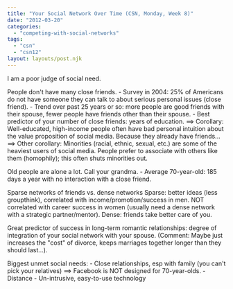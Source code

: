 ```yaml
---
title: "Your Social Network Over Time (CSN, Monday, Week 8)"
date: "2012-03-20"
categories: 
  - "competing-with-social-networks"
tags: 
  - "csn"
  - "csn12"
layout: layouts/post.njk
---
```


I am a poor judge of social need.

People don't have many close friends. - Survey in 2004: 25% of Americans do not have someone they can talk to about serious personal issues (close friend). - Trend over past 25 years or so: more people are good friends with their spouse, fewer people have friends other than their spouse. - Best predictor of your number of close friends: years of education. ==> Corollary: Well-educated, high-income people often have bad personal intuition about the value proposition of social media. Because they already have friends... ==> Other corollary: Minorities (racial, ethnic, sexual, etc.) are some of the heaviest users of social media. People prefer to associate with others like them (homophily); this often shuts minorities out.

Old people are alone a lot. Call your grandma. - Average 70-year-old: 185 days a year with no interaction with a close friend.

Sparse networks of friends vs. dense networks Sparse: better ideas (less groupthink), correlated with income/promotion/success in men. NOT correlated with career success in women (usually need a dense network with a strategic partner/mentor). Dense: friends take better care of you.

Great predictor of success in long-term romantic relationships: degree of integration of your social network with your spouse. (Comment: Maybe just increases the "cost" of divorce, keeps marriages together longer than they should last...).

Biggest unmet social needs: - Close relationships, esp with family (you can't pick your relatives) ==> Facebook is NOT designed for 70-year-olds. - Distance - Un-intrusive, easy-to-use technology
